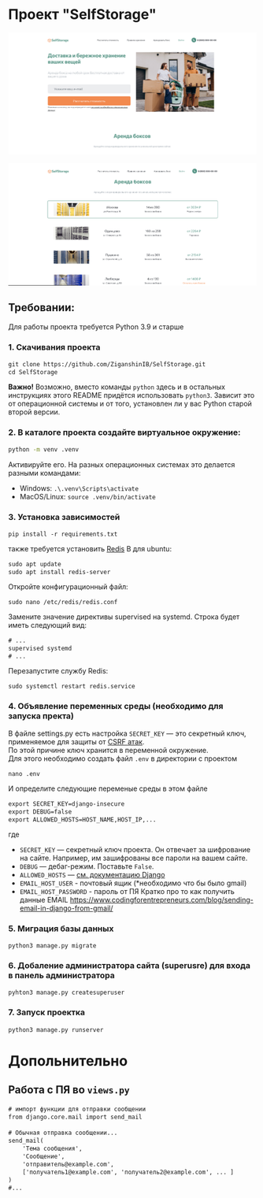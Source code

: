 # Проект "SelfStorage"
![img.png](git_media/img.png)

![img.png](git_media/img2.png)
## Требовании:
Для работы проекта требуется Python 3.9 и старше 

### 1. Скачивания проекта
```shell
git clone https://github.com/ZiganshinIB/SelfStorage.git
cd SelfStorage
```
**Важно!** Возможно, вместо команды `python` здесь и в остальных инструкциях этого README придётся использовать `python3`. Зависит это от операционной системы и от того, установлен ли у вас Python старой второй версии.
### 2. В каталоге проекта создайте виртуальное окружение:
```sh
python -m venv .venv
```
Активируйте его. На разных операционных системах это делается разными командами:

- Windows: `.\.venv\Scripts\activate`
- MacOS/Linux: `source .venv/bin/activate`

### 3. Установка зависимостей
```shell
pip install -r requirements.txt
```
также требуется установить [Redis](https://redis.io/downloads/)
В для ubuntu:
```shell
sudo apt update
sudo apt install redis-server
```
Откройте конфигурационный файл:
```shell
sudo nano /etc/redis/redis.conf
```
Замените значение директивы supervised на systemd. Строка будет иметь следующий вид:
```text
# ...
supervised systemd
# ...
```
Перезапустите службу Redis:
```shell
sudo systemctl restart redis.service
```
### 4. Объявление переменных среды (необходимо для запуска пректа)
В файле settings.py есть настройка `SECRET_KEY` — это секретный ключ, применяемое для защиты от [CSRF атак](https://learn.javascript.ru/csrf).
<br> По этой причине ключ хранится в переменной окружение. 
<br> Для этого необходимо создать файл `.env` в директории с проектом
```shell
nano .env
```
И определите следующие переменые среды в этом файле
```shell
export SECRET_KEY=django-insecure
export DEBUG=false
export ALLOWED_HOSTS=HOST_NAME,HOST_IP,...
```
где 
- `SECRET_KEY` — секретный ключ проекта. Он отвечает за шифрование на сайте. Например, им зашифрованы все пароли на вашем сайте.
- `DEBUG` — дебаг-режим. Поставьте `False`.
- `ALLOWED_HOSTS` — [см. документацию Django](https://docs.djangoproject.com/en/3.1/ref/settings/#allowed-hosts)
- `EMAIL_HOST_USER` - почтовый ящик (*необходимо что бы было gmail)
- `EMAIL_HOST_PASSWORD` - пароль от ПЯ 
Кратко про то как получить данные EMAIL  https://www.codingforentrepreneurs.com/blog/sending-email-in-django-from-gmail/

### 5. Миграция базы данных
```shell
python3 manage.py migrate
```
### 6. Добаление администратора сайта (superusre) для входа в панель администратора
```shell
pyhton3 manage.py createsuperuser
```
### 7. Запуск проектка
```shell
python3 manage.py runserver
```

# Допольнительно
## Работа с ПЯ во `views.py`
```Python3
# импорт функции для отправки сообщении 
from django.core.mail import send_mail 

# Обычная отправка сообщении... 
send_mail(
    'Тема сообщения',
    'Сообщение',
    'отправитель@example.com',
    ['получатель1@example.com', 'получатель2@example.com', ... ]
)
#...
```
